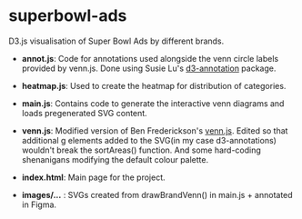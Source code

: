 # superbowl-ads
D3.js visualisation of Super Bowl Ads by different brands.

- **annot.js**:
Code for annotations used alongside the venn circle labels provided by venn.js. Done using Susie Lu's [d3-annotation](https://github.com/susielu/d3-annotation) package.

- **heatmap.js**: Used to create the heatmap for distribution of categories.

- **main.js**: Contains code to generate the interactive venn diagrams and loads pregenerated SVG content.

- **venn.js**: Modified version of Ben Frederickson's [venn.js](https://github.com/benfred/venn.js/). Edited so that additional g elements added to the SVG(in my case d3-annotations) wouldn't break the sortAreas() function.
And some hard-coding shenanigans modifying the default colour palette.

- **index.html**: Main page for the project.

- **images/...** : SVGs created from drawBrandVenn() in main.js + annotated in Figma.
